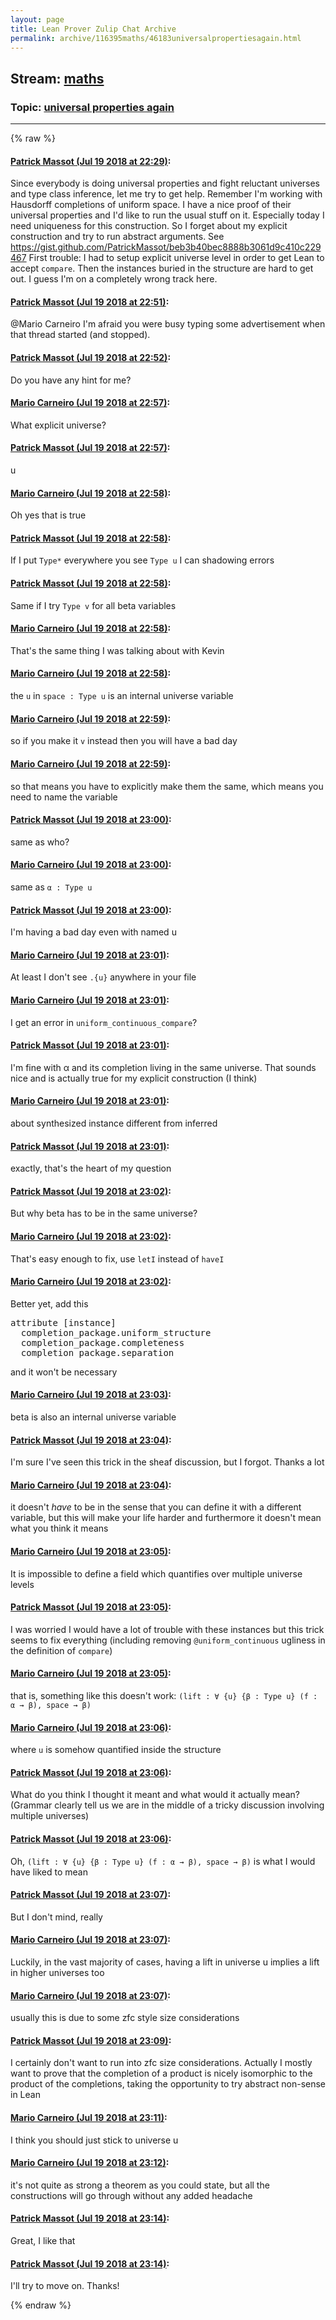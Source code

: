 ```yaml
---
layout: page
title: Lean Prover Zulip Chat Archive 
permalink: archive/116395maths/46183universalpropertiesagain.html
---
```


## Stream: [maths](index.html)
### Topic: [universal properties again](46183universalpropertiesagain.html)

---


{% raw %}
#### [ Patrick Massot (Jul 19 2018 at 22:29)](https://leanprover.zulipchat.com/#narrow/stream/116395-maths/topic/universal%20properties%20again/near/129954498):
<p>Since everybody is doing universal properties and fight reluctant universes and type class inference, let me try to get help. Remember I'm working with Hausdorff completions of uniform space. I have a nice proof of their universal properties and I'd like to run the usual stuff on it. Especially today I need uniqueness for this construction. So I forget about my explicit construction and try to run abstract arguments. See <a href="https://gist.github.com/PatrickMassot/beb3b40bec8888b3061d9c410c229467" target="_blank" title="https://gist.github.com/PatrickMassot/beb3b40bec8888b3061d9c410c229467">https://gist.github.com/PatrickMassot/beb3b40bec8888b3061d9c410c229467</a> First trouble: I had to setup explicit universe level in order to get Lean to accept <code>compare</code>. Then the instances buried in the structure are hard to get out. I guess I'm on a completely wrong track here.</p>

#### [ Patrick Massot (Jul 19 2018 at 22:51)](https://leanprover.zulipchat.com/#narrow/stream/116395-maths/topic/universal%20properties%20again/near/129955775):
<p><span class="user-mention" data-user-id="110049">@Mario Carneiro</span> I'm afraid you were busy typing some advertisement when that thread started (and stopped).</p>

#### [ Patrick Massot (Jul 19 2018 at 22:52)](https://leanprover.zulipchat.com/#narrow/stream/116395-maths/topic/universal%20properties%20again/near/129955820):
<p>Do you have any hint for me?</p>

#### [ Mario Carneiro (Jul 19 2018 at 22:57)](https://leanprover.zulipchat.com/#narrow/stream/116395-maths/topic/universal%20properties%20again/near/129956129):
<p>What explicit universe?</p>

#### [ Patrick Massot (Jul 19 2018 at 22:57)](https://leanprover.zulipchat.com/#narrow/stream/116395-maths/topic/universal%20properties%20again/near/129956140):
<p>u</p>

#### [ Mario Carneiro (Jul 19 2018 at 22:58)](https://leanprover.zulipchat.com/#narrow/stream/116395-maths/topic/universal%20properties%20again/near/129956197):
<p>Oh yes that is true</p>

#### [ Patrick Massot (Jul 19 2018 at 22:58)](https://leanprover.zulipchat.com/#narrow/stream/116395-maths/topic/universal%20properties%20again/near/129956205):
<p>If I put <code>Type*</code> everywhere you see <code>Type u</code> I can shadowing errors</p>

#### [ Patrick Massot (Jul 19 2018 at 22:58)](https://leanprover.zulipchat.com/#narrow/stream/116395-maths/topic/universal%20properties%20again/near/129956216):
<p>Same if I try <code>Type v</code> for all beta variables</p>

#### [ Mario Carneiro (Jul 19 2018 at 22:58)](https://leanprover.zulipchat.com/#narrow/stream/116395-maths/topic/universal%20properties%20again/near/129956224):
<p>That's the same thing I was talking about with Kevin</p>

#### [ Mario Carneiro (Jul 19 2018 at 22:58)](https://leanprover.zulipchat.com/#narrow/stream/116395-maths/topic/universal%20properties%20again/near/129956242):
<p>the <code>u</code> in <code>space : Type u</code> is an internal universe variable</p>

#### [ Mario Carneiro (Jul 19 2018 at 22:59)](https://leanprover.zulipchat.com/#narrow/stream/116395-maths/topic/universal%20properties%20again/near/129956258):
<p>so if you make it <code>v</code> instead then you will have a bad day</p>

#### [ Mario Carneiro (Jul 19 2018 at 22:59)](https://leanprover.zulipchat.com/#narrow/stream/116395-maths/topic/universal%20properties%20again/near/129956295):
<p>so that means you have to explicitly make them the same, which means you need to name the variable</p>

#### [ Patrick Massot (Jul 19 2018 at 23:00)](https://leanprover.zulipchat.com/#narrow/stream/116395-maths/topic/universal%20properties%20again/near/129956363):
<p>same as who?</p>

#### [ Mario Carneiro (Jul 19 2018 at 23:00)](https://leanprover.zulipchat.com/#narrow/stream/116395-maths/topic/universal%20properties%20again/near/129956389):
<p>same as <code>α : Type u</code></p>

#### [ Patrick Massot (Jul 19 2018 at 23:00)](https://leanprover.zulipchat.com/#narrow/stream/116395-maths/topic/universal%20properties%20again/near/129956393):
<p>I'm having a bad day even with named u</p>

#### [ Mario Carneiro (Jul 19 2018 at 23:01)](https://leanprover.zulipchat.com/#narrow/stream/116395-maths/topic/universal%20properties%20again/near/129956414):
<p>At least I don't see <code>.{u}</code> anywhere in your file</p>

#### [ Mario Carneiro (Jul 19 2018 at 23:01)](https://leanprover.zulipchat.com/#narrow/stream/116395-maths/topic/universal%20properties%20again/near/129956427):
<p>I get an error in <code>uniform_continuous_compare</code>?</p>

#### [ Patrick Massot (Jul 19 2018 at 23:01)](https://leanprover.zulipchat.com/#narrow/stream/116395-maths/topic/universal%20properties%20again/near/129956433):
<p>I'm fine with α and its completion living in the same universe. That sounds nice and is actually true for my explicit construction (I think)</p>

#### [ Mario Carneiro (Jul 19 2018 at 23:01)](https://leanprover.zulipchat.com/#narrow/stream/116395-maths/topic/universal%20properties%20again/near/129956443):
<p>about synthesized instance different from inferred</p>

#### [ Patrick Massot (Jul 19 2018 at 23:01)](https://leanprover.zulipchat.com/#narrow/stream/116395-maths/topic/universal%20properties%20again/near/129956453):
<p>exactly, that's the heart of my question</p>

#### [ Patrick Massot (Jul 19 2018 at 23:02)](https://leanprover.zulipchat.com/#narrow/stream/116395-maths/topic/universal%20properties%20again/near/129956514):
<p>But why beta has to be in the same universe?</p>

#### [ Mario Carneiro (Jul 19 2018 at 23:02)](https://leanprover.zulipchat.com/#narrow/stream/116395-maths/topic/universal%20properties%20again/near/129956515):
<p>That's easy enough to fix, use <code>letI</code> instead of  <code>haveI</code></p>

#### [ Mario Carneiro (Jul 19 2018 at 23:02)](https://leanprover.zulipchat.com/#narrow/stream/116395-maths/topic/universal%20properties%20again/near/129956544):
<p>Better yet, add this</p>
<div class="codehilite"><pre><span></span><span class="n">attribute</span> <span class="o">[</span><span class="kn">instance</span><span class="o">]</span>
  <span class="n">completion_package</span><span class="bp">.</span><span class="n">uniform_structure</span>
  <span class="n">completion_package</span><span class="bp">.</span><span class="n">completeness</span>
  <span class="n">completion_package</span><span class="bp">.</span><span class="n">separation</span>
</pre></div>


<p>and it won't be necessary</p>

#### [ Mario Carneiro (Jul 19 2018 at 23:03)](https://leanprover.zulipchat.com/#narrow/stream/116395-maths/topic/universal%20properties%20again/near/129956587):
<p>beta is also an internal universe variable</p>

#### [ Patrick Massot (Jul 19 2018 at 23:04)](https://leanprover.zulipchat.com/#narrow/stream/116395-maths/topic/universal%20properties%20again/near/129956661):
<p>I'm sure I've seen this trick in the sheaf discussion, but I forgot. Thanks a lot</p>

#### [ Mario Carneiro (Jul 19 2018 at 23:04)](https://leanprover.zulipchat.com/#narrow/stream/116395-maths/topic/universal%20properties%20again/near/129956668):
<p>it doesn't <em>have</em> to be in the sense that you can define it with a different variable, but this will make your life harder and furthermore it doesn't mean what you think it means</p>

#### [ Mario Carneiro (Jul 19 2018 at 23:05)](https://leanprover.zulipchat.com/#narrow/stream/116395-maths/topic/universal%20properties%20again/near/129956712):
<p>It is impossible to define a field which quantifies over multiple universe levels</p>

#### [ Patrick Massot (Jul 19 2018 at 23:05)](https://leanprover.zulipchat.com/#narrow/stream/116395-maths/topic/universal%20properties%20again/near/129956728):
<p>I was worried I would have a lot of trouble with these instances but this trick seems to fix everything (including removing <code>@uniform_continuous</code> ugliness in the definition of <code>compare</code>)</p>

#### [ Mario Carneiro (Jul 19 2018 at 23:05)](https://leanprover.zulipchat.com/#narrow/stream/116395-maths/topic/universal%20properties%20again/near/129956744):
<p>that is, something like this doesn't work: <code>(lift : ∀ {u} {β : Type u} (f : α → β), space → β)</code></p>

#### [ Mario Carneiro (Jul 19 2018 at 23:06)](https://leanprover.zulipchat.com/#narrow/stream/116395-maths/topic/universal%20properties%20again/near/129956756):
<p>where <code>u</code> is somehow quantified inside the structure</p>

#### [ Patrick Massot (Jul 19 2018 at 23:06)](https://leanprover.zulipchat.com/#narrow/stream/116395-maths/topic/universal%20properties%20again/near/129956821):
<p>What do you think I thought it meant and what would it actually mean? (Grammar clearly tell us we are in the middle of a tricky discussion involving multiple universes)</p>

#### [ Patrick Massot (Jul 19 2018 at 23:06)](https://leanprover.zulipchat.com/#narrow/stream/116395-maths/topic/universal%20properties%20again/near/129956836):
<p>Oh, <code>(lift : ∀ {u} {β : Type u} (f : α → β), space → β)</code> is what I would have liked to mean</p>

#### [ Patrick Massot (Jul 19 2018 at 23:07)](https://leanprover.zulipchat.com/#narrow/stream/116395-maths/topic/universal%20properties%20again/near/129956846):
<p>But I don't mind, really</p>

#### [ Mario Carneiro (Jul 19 2018 at 23:07)](https://leanprover.zulipchat.com/#narrow/stream/116395-maths/topic/universal%20properties%20again/near/129956877):
<p>Luckily, in the vast majority of cases, having a lift in universe u implies a lift in higher universes too</p>

#### [ Mario Carneiro (Jul 19 2018 at 23:07)](https://leanprover.zulipchat.com/#narrow/stream/116395-maths/topic/universal%20properties%20again/near/129956890):
<p>usually this is due to some zfc style size considerations</p>

#### [ Patrick Massot (Jul 19 2018 at 23:09)](https://leanprover.zulipchat.com/#narrow/stream/116395-maths/topic/universal%20properties%20again/near/129957005):
<p>I certainly don't want to run into zfc size considerations. Actually I mostly want to prove that the completion of a product is nicely isomorphic to the product of the completions, taking the opportunity to try abstract non-sense in Lean</p>

#### [ Mario Carneiro (Jul 19 2018 at 23:11)](https://leanprover.zulipchat.com/#narrow/stream/116395-maths/topic/universal%20properties%20again/near/129957143):
<p>I think you should just stick to universe u</p>

#### [ Mario Carneiro (Jul 19 2018 at 23:12)](https://leanprover.zulipchat.com/#narrow/stream/116395-maths/topic/universal%20properties%20again/near/129957223):
<p>it's not quite as strong a theorem as you could state, but all the constructions will go through without any added headache</p>

#### [ Patrick Massot (Jul 19 2018 at 23:14)](https://leanprover.zulipchat.com/#narrow/stream/116395-maths/topic/universal%20properties%20again/near/129957318):
<p>Great, I like that</p>

#### [ Patrick Massot (Jul 19 2018 at 23:14)](https://leanprover.zulipchat.com/#narrow/stream/116395-maths/topic/universal%20properties%20again/near/129957364):
<p>I'll try to move on. Thanks!</p>


{% endraw %}
